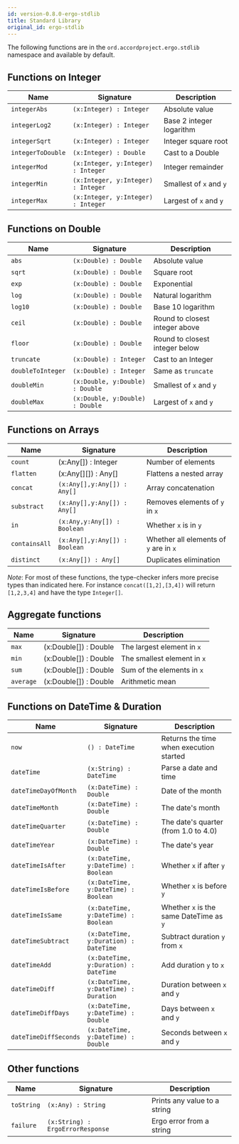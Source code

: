 ```yaml
---
id: version-0.8.0-ergo-stdlib
title: Standard Library
original_id: ergo-stdlib
---
```


The following functions are in the `ord.accordproject.ergo.stdlib` namespace and available by default.

## Functions on Integer

| Name | Signature | Description |
|------|-----------|-------------|
| `integerAbs`  | `(x:Integer) : Integer` | Absolute value |
| `integerLog2`  | `(x:Integer) : Integer` | Base 2 integer logarithm |
| `integerSqrt`  | `(x:Integer) : Integer` | Integer square root |
| `integerToDouble`  | `(x:Integer) : Double` | Cast to a Double |
| `integerMod`  | `(x:Integer, y:Integer) : Integer` | Integer remainder |
| `integerMin`  | `(x:Integer, y:Integer) : Integer` | Smallest of `x` and `y`  |
| `integerMax`  | `(x:Integer, y:Integer) : Integer` | Largest of `x` and `y`  |

## Functions on Double

| Name | Signature | Description |
|------|-----------|-------------|
| `abs`  | `(x:Double) : Double` | Absolute value |
| `sqrt`  | `(x:Double) : Double` | Square root |
| `exp`  | `(x:Double) : Double` | Exponential |
| `log`  | `(x:Double) : Double` | Natural logarithm |
| `log10`  | `(x:Double) : Double` | Base 10 logarithm |
| `ceil`  | `(x:Double) : Double` | Round to closest integer above |
| `floor`  | `(x:Double) : Double` | Round to closest integer below |
| `truncate`  | `(x:Double) : Integer` | Cast to an Integer |
| `doubleToInteger`  | `(x:Double) : Integer` | Same as `truncate`  |
| `doubleMin`  | `(x:Double, y:Double) : Double` | Smallest of `x` and `y`  |
| `doubleMax`  | `(x:Double, y:Double) : Double` | Largest of `x` and `y`  |

## Functions on Arrays

| Name | Signature | Description |
|------|-----------|-------------|
| `count` | (x:Any[]) : Integer | Number of elements |
| `flatten` | (x:Any[][]) : Any[] | Flattens a nested array |
| `concat`  | `(x:Any[],y:Any[]) : Any[]` | Array concatenation |
| `substract`  | `(x:Any[],y:Any[]) : Any[]` | Removes elements of `y` in `x` |
| `in`  | `(x:Any,y:Any[]) : Boolean` | Whether `x` is in `y` |
| `containsAll`  | `(x:Any[],y:Any[]) : Boolean` | Whether all elements of `y` are in `x` |
| `distinct`  | `(x:Any[]) : Any[]` | Duplicates elimination |

*Note*: For most of these functions, the type-checker infers more precise types than indicated here. For instance `concat([1,2],[3,4])` will return `[1,2,3,4]` and have the type `Integer[]`.

## Aggregate functions

| Name | Signature | Description |
|------|-----------|-------------|
| `max` | (x:Double[]) : Double | The largest element in `x` |
| `min` | (x:Double[]) : Double | The smallest element in `x` |
| `sum` | (x:Double[]) : Double | Sum of the elements in `x` |
| `average` | (x:Double[]) : Double | Arithmetic mean |

## Functions on DateTime & Duration

| Name | Signature | Description |
|------|-----------|-------------|
| `now`  | `() : DateTime` | Returns the time when execution started |
| `dateTime` | `(x:String) : DateTime` | Parse a date and time |
| `dateTimeDayOfMonth` | `(x:DateTime) : Double` | Date of the month |
| `dateTimeMonth` | `(x:DateTime) : Double` | The date's month |
| `dateTimeQuarter` | `(x:DateTime) : Double` | The date's quarter (from 1.0 to 4.0) |
| `dateTimeYear` | `(x:DateTime) : Double` | The date's year |
| `dateTimeIsAfter` | `(x:DateTime, y:DateTime) : Boolean` | Whether `x` if after `y` |
| `dateTimeIsBefore` | `(x:DateTime, y:DateTime) : Boolean` | Whether `x` is before `y` |
| `dateTimeIsSame` | `(x:DateTime, y:DateTime) : Boolean` | Whether `x` is the same DateTime as `y` |
| `dateTimeSubtract` | `(x:DateTime, y:Duration) : DateTime` | Subtract duration `y` from `x` |
| `dateTimeAdd` | `(x:DateTime, y:Duration) : DateTime` | Add duration `y` to `x` |
| `dateTimeDiff` | `(x:DateTime, y:DateTime) : Duration` | Duration between `x` and `y` |
| `dateTimeDiffDays` | `(x:DateTime, y:DateTime) : Double` | Days between `x` and `y` |
| `dateTimeDiffSeconds` | `(x:DateTime, y:DateTime) : Double` | Seconds between `x` and `y` |

## Other functions

| Name | Signature | Description |
|------|-----------|-------------|
| `toString` | `(x:Any) : String` | Prints any value to a string |
| `failure` | `(x:String) : ErgoErrorResponse` | Ergo error from a string |

